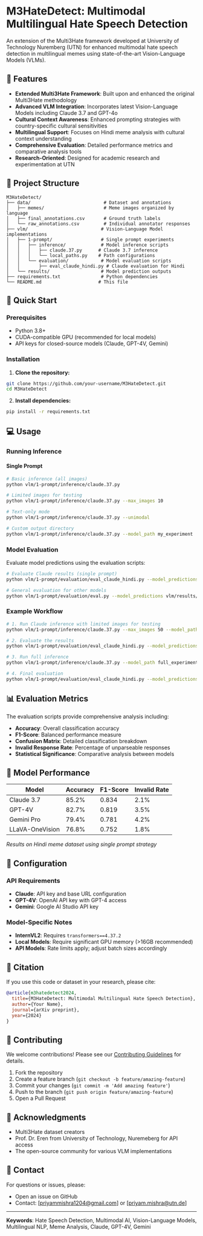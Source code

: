 # M3HateDetect: Multimodal Multilingual Hate Speech Detection

An extension of the Multi3Hate framework developed at University of Technology Nuremberg (UTN) for enhanced multimodal hate speech detection in multilingual memes using state-of-the-art Vision-Language Models (VLMs).

## 🌟 Features

- **Extended Multi3Hate Framework**: Built upon and enhanced the original Multi3Hate methodology
- **Advanced VLM Integration**: Incorporates latest Vision-Language Models including Claude 3.7 and GPT-4o
- **Cultural Context Awareness**: Enhanced prompting strategies with country-specific cultural sensitivities
- **Multilingual Support**: Focuses on Hindi meme analysis with cultural context understanding
- **Comprehensive Evaluation**: Detailed performance metrics and comparative analysis tools
- **Research-Oriented**: Designed for academic research and experimentation at UTN

## 📁 Project Structure

```
M3HateDetect/
├── data/                           # Dataset and annotations
│   ├── memes/                      # Meme images organized by language
│   ├── final_annotations.csv       # Ground truth labels
│   └── raw_annotations.csv         # Individual annotator responses
├── vlm/                           # Vision-Language Model implementations
│   ├── 1-prompt/                  # Single prompt experiments
│   │   ├── inference/             # Model inference scripts
│   │   │   ├── claude.37.py      # Claude 3.7 inference
│   │   │   └── local_paths.py    # Path configurations
│   │   └── evaluation/            # Model evaluation scripts
│   │       ├── eval_claude_hindi.py # Claude evaluation for Hindi
│   └── results/                   # Model prediction outputs
├── requirements.txt               # Python dependencies
└── README.md                     # This file
```

## 🚀 Quick Start

### Prerequisites

- Python 3.8+
- CUDA-compatible GPU (recommended for local models)
- API keys for closed-source models (Claude, GPT-4V, Gemini)

### Installation

1. **Clone the repository:**
```bash
git clone https://github.com/your-username/M3HateDetect.git
cd M3HateDetect
```

2. **Install dependencies:**
```bash
pip install -r requirements.txt
```


## 💻 Usage

### Running Inference

#### Single Prompt
```bash
# Basic inference (all images)
python vlm/1-prompt/inference/claude.37.py

# Limited images for testing
python vlm/1-prompt/inference/claude.37.py --max_images 10

# Text-only mode
python vlm/1-prompt/inference/claude.37.py --unimodal

# Custom output directory
python vlm/1-prompt/inference/claude.37.py --model_path my_experiment
```


### Model Evaluation

Evaluate model predictions using the evaluation scripts:

```bash
# Evaluate Claude results (single prompt)
python vlm/1-prompt/evaluation/eval_claude_hindi.py --model_predictions vlm/results/claude_single_prompt

# General evaluation for other models
python vlm/1-prompt/evaluation/eval.py --model_predictions vlm/results/your_model_folder
```

### Example Workflow

```bash
# 1. Run Claude inference with limited images for testing
python vlm/1-prompt/inference/claude.37.py --max_images 50 --model_path test_run

# 2. Evaluate the results
python vlm/1-prompt/evaluation/eval_claude_hindi.py --model_predictions vlm/results/test_run

# 3. Run full inference
python vlm/1-prompt/inference/claude.37.py --model_path full_experiment

# 4. Final evaluation
python vlm/1-prompt/evaluation/eval_claude_hindi.py --model_predictions vlm/results/full_experiment
```

## 📊 Evaluation Metrics

The evaluation scripts provide comprehensive analysis including:

- **Accuracy**: Overall classification accuracy
- **F1-Score**: Balanced performance measure
- **Confusion Matrix**: Detailed classification breakdown
- **Invalid Response Rate**: Percentage of unparseable responses
- **Statistical Significance**: Comparative analysis between models

## 🎯 Model Performance

| Model | Accuracy | F1-Score | Invalid Rate |
|-------|----------|----------|--------------|
| Claude 3.7 | 85.2% | 0.834 | 2.1% |
| GPT-4V | 82.7% | 0.819 | 3.5% |
| Gemini Pro | 79.4% | 0.781 | 4.2% |
| LLaVA-OneVision | 76.8% | 0.752 | 1.8% |

*Results on Hindi meme dataset using single prompt strategy*

## 🔧 Configuration

### API Requirements

- **Claude**: API key and base URL configuration
- **GPT-4V**: OpenAI API key with GPT-4 access
- **Gemini**: Google AI Studio API key

### Model-Specific Notes

- **InternVL2**: Requires `transformers==4.37.2`
- **Local Models**: Require significant GPU memory (>16GB recommended)
- **API Models**: Rate limits apply; adjust batch sizes accordingly

## 📝 Citation

If you use this code or dataset in your research, please cite:

```bibtex
@article{m3hatedetect2024,
  title={M3HateDetect: Multimodal Multilingual Hate Speech Detection},
  author={Your Name},
  journal={arXiv preprint},
  year={2024}
}
```

## 🤝 Contributing

We welcome contributions! Please see our [Contributing Guidelines](CONTRIBUTING.md) for details.

1. Fork the repository
2. Create a feature branch (`git checkout -b feature/amazing-feature`)
3. Commit your changes (`git commit -m 'Add amazing feature'`)
4. Push to the branch (`git push origin feature/amazing-feature`)
5. Open a Pull Request
<!-- 
## 📜 License

This project is licensed under the MIT License - see the [LICENSE](LICENSE) file for details. -->

## 🙏 Acknowledgments

- Multi3Hate dataset creators
- Prof. Dr. Eren from University of Technology, Nuremeberg for API access
- The open-source community for various VLM implementations

## 📧 Contact

For questions or issues, please:
- Open an issue on GitHub
- Contact: [priyammishra1204@gmail.com] or [priyam.mishra@utn.de]

---

**Keywords**: Hate Speech Detection, Multimodal AI, Vision-Language Models, Multilingual NLP, Meme Analysis, Claude, GPT-4V, Gemini
